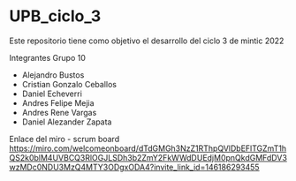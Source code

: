 # UPB_ciclo_3
Este repositorio tiene como objetivo el desarrollo del ciclo 3 de mintic 2022


Integrantes Grupo 10
- Alejandro Bustos
- Cristian Gonzalo Ceballos
- Daniel Echeverri
- Andres Felipe Mejia
- Andres Rene Vargas
- Daniel Alezander Zapata

Enlace del miro - scrum board
https://miro.com/welcomeonboard/dTdGMGh3NzZ1RThpQVlDbEFlTGZmT1hQS2k0blM4UVBCQ3RlOGJLSDh3b2ZmY2FkWWdDUEdjM0pnQkdGMFdDV3wzMDc0NDU3MzQ4MTY3ODgxODA4?invite_link_id=146186293455
